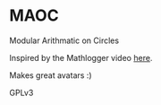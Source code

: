 # MAOC
Modular Arithmatic on Circles

Inspired by the Mathlogger video [here](https://youtu.be/qhbuKbxJsk8?t=43).

Makes great avatars :)


GPLv3
